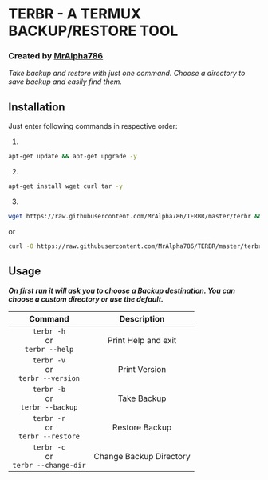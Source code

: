 # TERBR - A TERMUX BACKUP/RESTORE TOOL

### Created by [MrAlpha786](https://github.com/MrAlpha786)

_Take backup and restore with just one command. Choose a directory to save backup and easily find them._

## Installation

Just enter following commands in respective order:

1.
```bash
apt-get update && apt-get upgrade -y
```
2.
```bash
apt-get install wget curl tar -y
```
3.
```bash
wget https://raw.githubusercontent.com/MrAlpha786/TERBR/master/terbr && chmod u+x terbr && mv terbr $PREFIX/bin/
```
or
```bash
curl -O https://raw.githubusercontent.com/MrAlpha786/TERBR/master/terbr && chmod u+x terbr && mv terbr $PREFIX/bin/
```
## Usage

***On first run it will ask you to choose a Backup destination. You can choose a custom directory or use the default.*** 


| Command | Description |
| :-----: | :-----: |
| `terbr -h` <br>or<br> `terbr --help` | Print Help and exit |
| `terbr -v` <br>or<br> `terbr --version` | Print Version |
| `terbr -b` <br>or<br> `terbr --backup` | Take Backup |
| `terbr -r` <br>or<br> `terbr --restore` | Restore Backup |
| `terbr -c` <br>or<br> `terbr --change-dir` | Change Backup Directory |
